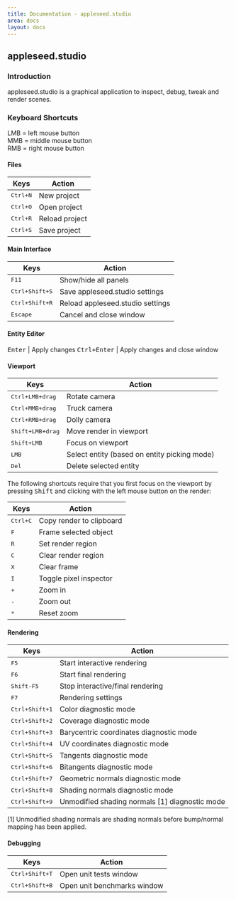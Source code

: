 ```yaml
---
title: Documentation - appleseed.studio
area: docs
layout: docs
---
```


## appleseed.studio


### Introduction

appleseed.studio is a graphical application to inspect, debug, tweak and render scenes.


### Keyboard Shortcuts

LMB = left mouse button  
MMB = middle mouse button  
RMB = right mouse button

#### Files

Keys | Action
---- | ------
<kbd>Ctrl+N</kbd> | New project
<kbd>Ctrl+O</kbd> | Open project
<kbd>Ctrl+R</kbd> | Reload project
<kbd>Ctrl+S</kbd> | Save project

#### Main Interface

Keys | Action
---- | ------
<kbd>F11</kbd> | Show/hide all panels
<kbd>Ctrl+Shift+S</kbd> | Save appleseed.studio settings
<kbd>Ctrl+Shift+R</kbd> | Reload appleseed.studio settings
<kbd>Escape</kbd> | Cancel and close window

#### Entity Editor

<kbd>Enter</kbd> | Apply changes
<kbd>Ctrl+Enter</kbd> | Apply changes and close window

#### Viewport

Keys | Action
---- | ------
<kbd>Ctrl+LMB+drag</kbd> | Rotate camera
<kbd>Ctrl+MMB+drag</kbd> | Truck camera
<kbd>Ctrl+RMB+drag</kbd> | Dolly camera
<kbd>Shift+LMB+drag</kbd> | Move render in viewport
<kbd>Shift+LMB</kbd> | Focus on viewport
<kbd>LMB</kbd> | Select entity (based on entity picking mode)
<kbd>Del</kbd> | Delete selected entity

  
The following shortcuts require that you first focus on the viewport by pressing <kbd>Shift</kbd> and clicking with the left mouse button on the render:

Keys | Action
---- | ------
<kbd>Ctrl+C</kbd> | Copy render to clipboard
<kbd>F</kbd> | Frame selected object
<kbd>R</kbd> | Set render region
<kbd>C</kbd> | Clear render region
<kbd>X</kbd> | Clear frame
<kbd>I</kbd> | Toggle pixel inspector
<kbd>+</kbd> | Zoom in
<kbd>-</kbd> | Zoom out
<kbd>*</kbd> | Reset zoom

#### Rendering

Keys | Action
---- | ------
<kbd>F5</kbd> | Start interactive rendering
<kbd>F6</kbd> | Start final rendering
<kbd>Shift-F5</kbd> | Stop interactive/final rendering
<kbd>F7</kbd> | Rendering settings
<kbd>Ctrl+Shift+1</kbd> | Color diagnostic mode
<kbd>Ctrl+Shift+2</kbd> | Coverage diagnostic mode
<kbd>Ctrl+Shift+3</kbd> | Barycentric coordinates diagnostic mode
<kbd>Ctrl+Shift+4</kbd> | UV coordinates diagnostic mode
<kbd>Ctrl+Shift+5</kbd> | Tangents diagnostic mode
<kbd>Ctrl+Shift+6</kbd> | Bitangents diagnostic mode
<kbd>Ctrl+Shift+7</kbd> | Geometric normals diagnostic mode
<kbd>Ctrl+Shift+8</kbd> | Shading normals diagnostic mode
<kbd>Ctrl+Shift+9</kbd> | Unmodified shading normals [1] diagnostic mode

[1] Unmodified shading normals are shading normals before bump/normal mapping has been applied.

#### Debugging

Keys | Action
---- | ------
<kbd>Ctrl+Shift+T</kbd> | Open unit tests window
<kbd>Ctrl+Shift+B</kbd> | Open unit benchmarks window
